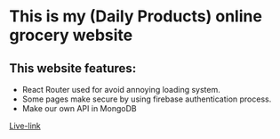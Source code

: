 # This is my (Daily Products) online grocery website

## This website features:

- React Router used for avoid annoying loading system.
- Some pages make secure by using firebase authentication process.
- Make our own API in MongoDB

[Live-link](https://dailyproducts.web.app/)

